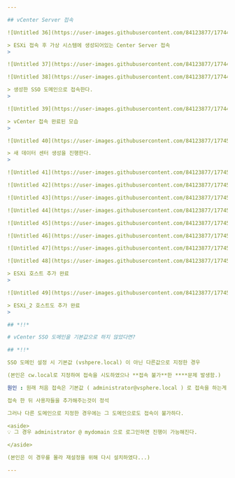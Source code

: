 ```yaml
---

## vCenter Server 접속

![Untitled 36](https://user-images.githubusercontent.com/84123877/177449246-758f3498-724e-46a8-85d8-5afdfb5b04b9.png)

> ESXi 접속 후 가상 시스템에 생성되어있는 Center Server 접속
> 

![Untitled 37](https://user-images.githubusercontent.com/84123877/177449247-5cfd7f11-fb9d-4c24-907b-5dfdb29d3f5b.png)

![Untitled 38](https://user-images.githubusercontent.com/84123877/177449249-5f2ed421-00a8-4963-ab7f-7ace95052106.png)

> 생성한 SSO 도메인으로 접속한다.
> 

![Untitled 39](https://user-images.githubusercontent.com/84123877/177449250-c913a847-8f36-410d-884c-e2cad1a26670.png)

> vCenter 접속 완료된 모습
> 

![Untitled 40](https://user-images.githubusercontent.com/84123877/177450081-d7fc00af-15e2-471e-81b0-2dcb79f397d3.png)

> 새 데이터 센터 생성을 진행한다.
> 

![Untitled 41](https://user-images.githubusercontent.com/84123877/177450083-50e1135c-4b55-42fc-a322-2a511baf8b46.png)

![Untitled 42](https://user-images.githubusercontent.com/84123877/177450084-af1c49b1-70a1-45d5-bebe-88d0bde46110.png)

![Untitled 43](https://user-images.githubusercontent.com/84123877/177450085-33b58e2f-65ec-43b6-9dee-6dd1df01f7a9.png)

![Untitled 44](https://user-images.githubusercontent.com/84123877/177450086-fcbe2553-682a-43cb-942c-23f1d4ac4b8c.png)

![Untitled 45](https://user-images.githubusercontent.com/84123877/177450087-6a912966-213d-4d81-bdc3-7284fa3c1975.png)

![Untitled 46](https://user-images.githubusercontent.com/84123877/177450088-36e044c9-6150-4598-9bdc-c13a01f25a58.png)

![Untitled 47](https://user-images.githubusercontent.com/84123877/177450090-c36e570a-d00b-4ae9-badb-b63154e6a787.png)

![Untitled 48](https://user-images.githubusercontent.com/84123877/177450248-cbb9cdac-2798-4cae-acec-9a8ce2ede370.png)

> ESXi 호스트 추가 완료
> 

![Untitled 49](https://user-images.githubusercontent.com/84123877/177450252-8d766173-4359-4207-a2f6-55f323aa2a37.png)

> ESXi_2 호스트도 추가 완료
> 

## *!!*

# vCenter SSO 도메인을 기본값으로 하지 않았다면?

## *!!*

SSO 도메인 설정 시 기본값 (vshpere.local) 이 아닌 다른값으로 지정한 경우

(본인은 cw.local로 지정하여 접속을 시도하였으나 **접속 불가**한 ****문제 발생함.)

원인 : 원래 처음 접속은 기본값 ( administrator@vsphere.local ) 로 접속을 하는게 맞다!!

접속 한 뒤 사용자들을 추가해주는것이 정석

그러나 다른 도메인으로 지정한 경우에는 그 도메인으로도 접속이 불가하다.

<aside>
💡 그 경우 administrator @ mydomain 으로 로그인하면 진행이 가능해진다.

</aside>

(본인은 이 경우를 몰라 재설정을 위해 다시 설치하였다...)

---
```

